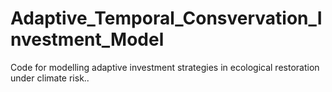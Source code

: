# Adaptive_Temporal_Consvervation_Investment_Model
Code for modelling adaptive investment strategies in ecological restoration under climate risk..
